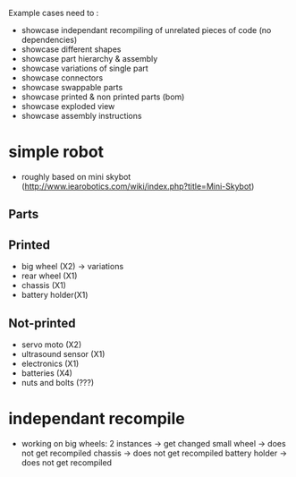 
Example cases need to :
 - showcase independant recompiling of unrelated pieces of code (no dependencies)
 - showcase different shapes
 - showcase part hierarchy & assembly
 - showcase variations of single part
 - showcase connectors
 - showcase swappable parts
 - showcase printed & non printed parts (bom)
 - showcase exploded view
 - showcase assembly instructions
 

simple robot
============
- roughly based on mini skybot (http://www.iearobotics.com/wiki/index.php?title=Mini-Skybot)

Parts
-----
  Printed
  -------
  - big wheel (X2) -> variations
  - rear wheel (X1)
  - chassis (X1)
  - battery holder(X1)

  Not-printed
  -----------
  - servo moto (X2)
  - ultrasound sensor (X1)
  - electronics (X1)
  - batteries (X4)
  - nuts and bolts (???)


independant recompile
=====================
- working on big wheels:
  2 instances        -> get changed
  small wheel        -> does not get recompiled
  chassis            -> does not get recompiled
  battery holder     -> does not get recompiled
  
